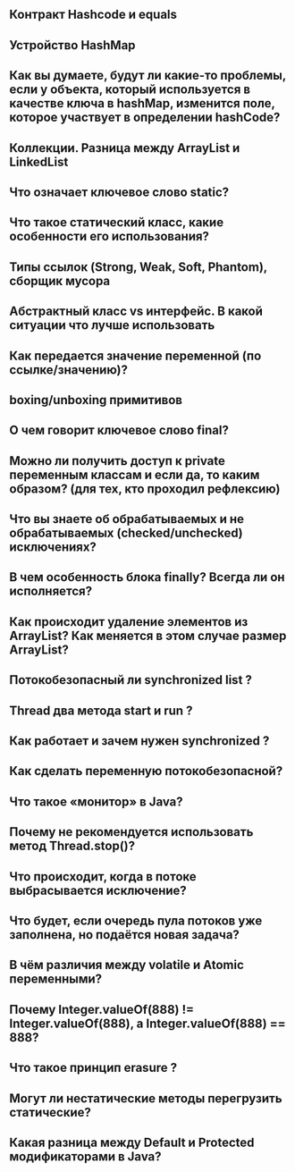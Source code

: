 ## Контракт Hashcode и equals
## Устройство HashMap
## Как вы думаете, будут ли какие-то проблемы, если у объекта, который используется в качестве ключа в hashMap, изменится поле, которое участвует в определении hashCode?
## Коллекции. Разница между ArrayList и LinkedList
## Что означает ключевое слово static?
## Что такое статический класс, какие особенности его использования? 
## Типы ссылок (Strong, Weak, Soft, Phantom), cборщик мусора
## Абстрактный класс vs интерфейс. В какой ситуации что лучше использовать
## Как передается значение переменной (по ссылке/значению)? 
## boxing/unboxing примитивов 
## О чем говорит ключевое слово final? 
## Можно ли получить доступ к private переменным классам и если да, то каким образом? (для тех, кто проходил рефлексию)
## Что вы знаете об обрабатываемых и не обрабатываемых (checked/unchecked) исключениях? 
## В чем особенность блока finally? Всегда ли он исполняется? 
## Как происходит удаление элементов из ArrayList? Как меняется в этом случае размер ArrayList?
## Потокобезопасный ли synchronized list ? 
## Thread два метода start и run ? 
## Как работает и зачем нужен synchronized ? 
## Как сделать переменную потокобезопасной? 
## Что такое «монитор» в Java? 
## Почему не рекомендуется использовать метод Thread.stop()?
## Что происходит, когда в потоке выбрасывается исключение? 
## Что будет, если очередь пула потоков уже заполнена, но подаётся новая задача? 
## В чём различия между volatile и Atomic переменными? 
## Почему Integer.valueOf(888) != Integer.valueOf(888), а Integer.valueOf(888) == 888?
## Что такое принцип erasure ? 
## Могут ли нестатические методы перегрузить статические? 
## Какая разница между Default и Protected модификаторами в Java?